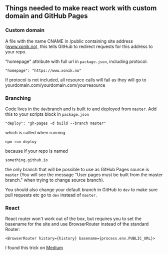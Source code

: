 ## Things needed to make react work with custom domain and GitHub Pages 

### Custom domain ###
A file with the name CNAME in /public containing site address (www.xonik.no), this tells 
GitHub to redirect requests for this address to your repo. 

"homepage" attribute with full url in `package.json`, including protocol:

```"homepage": "https://www.xonik.no"``` 

If protocol is not included, all resource calls will fail as they will go to 
yourdomain.com/yourdomain.com/yourresource

### Branching

Code lives in the `dev`branch and is built to and deployed from `master`. Add this to your
scripts block in `package.json` 

```"deploy": "gh-pages -d build --branch master"```

which is called when running 

```npm run deploy```

because if your repo is named 

`something.github.io`
 
the only branch that will be possible to use 
as GitHub Pages source is `master` (You will see the message "User pages must
 be built from the master branch." when trying to change source branch).
 
You should also change your default branch in GitHub to `dev` to make sure 
pull requests etc go to `dev` instead of `master`.

### React

React router won't work out of the box, but requires you to set the basename
for the site and use BrowserRouter instead of the standard Router:

```<BrowserRouter history={history} basename={process.env.PUBLIC_URL}>```

I found this trick on [Medium](https://medium.com/@Dragonza/react-router-problem-with-gh-pages-c93a5e243819)

